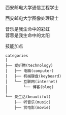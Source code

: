 

西安邮电大学通信工程学士

西安邮电大学图像处理硕士

音乐是我生命中的彩虹<br>蓉蓉是我生命中的太阳


技能加点
```
categories
│
├── 爱折腾(technology)
│   ├── 电脑(computer)
│   ├── 机械键盘(keyboard) 
│   └── 互联网(internet)
│       └── 博客(blog)
│
└── 爱生活(beautiful)
    ├── 听音乐(music)
    ├── 赏电影(movie)

```